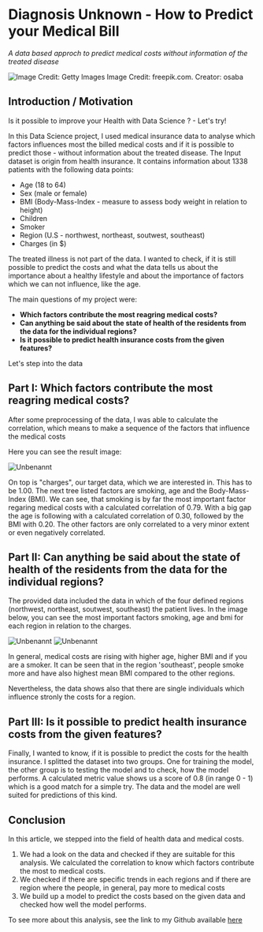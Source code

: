 # Diagnosis Unknown - How to Predict your Medical Bill 
_A data based approch to predict medical costs without information of the treated disease_

![Image Credit: Getty Images ](https://img.freepik.com/fotos-kostenlos/top-ansicht-krankenversicherung-form-und-brillen-mit-stethoskop-auf-holzuntergrund-business-und-gesundheitswesen-concept-savings-flat-lay-copy-raum_1921-31.jpg?t=st=1730915648~exp=1730919248~hmac=d028118b4b2ac5c4999038412214e521be274c0824c0a55b961a9caad27c66c5&w=1380)
Image Credit: freepik.com. Creator: osaba

## Introduction / Motivation
Is it possible to improve your Health with Data Science ? - Let's try!

In this Data Science project, I used medical insurance data to analyse which factors influences most the billed medical costs and 
if it is possible to predict those - without information about the treated disease.
The Input dataset is origin from health insurance. It contains information about 1338 patients with the following data points:

+ Age (18 to 64)
+ Sex (male or female)
+ BMI (Body-Mass-Index - measure to assess body weight in relation to height)
+ Children
+ Smoker
+ Region (U.S - northwest, northeast, soutwest, southeast)
+ Charges (in $)

The treated illness is not part of the data. I wanted to check, if it is still possible to predict the costs and 
what the data tells us about the importance about a healthy lifestyle and about the importance of factors which we can not influence, like the age.

The main questions of my project were:

+ **Which factors contribute the most reagring medical costs?**
+ **Can anything be said about the state of health of the residents from the data for the individual regions?**
+ **Is it possible to predict health insurance costs from the given features?**

Let's step into the data


## Part I: Which factors contribute the most reagring medical costs?

After some preprocessing of the data, I was able to calculate the correlation, which means to
make a sequence of the factors that influence the medical costs

Here you can see the result image:

![Unbenannt](https://github.com/user-attachments/assets/44c73f88-af89-4adc-bb49-119273b46c8a)


On top is "charges", our target data, which we are interested in. This has to be 1.00. The next tree listed factors are smoking, age and the Body-Mass-Index (BMI).
We can see, that smoking is by far the most important factor regaring medical costs with a calculated correlation of 0.79.
With a big gap the age is following with a calculated correlation of 0.30, followed by the BMI with 0.20. The other factors are only correlated to a very minor extent
or even negatively correlated.


## Part II: Can anything be said about the state of health of the residents from the data for the individual regions?

The provided data included the data in which of the four defined regions (northwest, northeast, soutwest, southeast) the patient lives.
In the image below, you can see the most important factors smoking, age and bmi for each region in relation to the charges.


![Unbenannt](https://github.com/user-attachments/assets/de280b93-b6a7-4870-9bdd-0ac289bfe293)
![Unbenannt](https://github.com/user-attachments/assets/16ad88a3-e393-47b3-b3b9-bd51fd8911ec)

In general, medical costs are rising with higher age, higher BMI and if you are a smoker. 
It can be seen that in the region 'southeast', people smoke more and have also highest mean BMI compared to the other regions.

Nevertheless, the data shows also that there are single individuals which influence stronly the costs for a region.


## Part III: Is it possible to predict health insurance costs from the given features?

Finally, I wanted to know, if it is possible to predict the costs for the health insurance. I splitted the dataset
into two groups. One for training the model, the other group is to testing the model and to check, how the model performs.
A calculated metric value shows us a score of 0.8 (in range 0 - 1) which is a good match for a simple try.
The data and the model are well suited for predictions of this kind.


## Conclusion

In this article, we stepped into the field of health data and medical costs.

1. We had a look on the data and checked if they are suitable for this analysis. We calculated the correlation to know which factors contribute the most to medical costs. 
2. We checked if there are specific trends in each regions and if there are region where the people, in general, pay more to medical costs
3. We build up a model to predict the costs based on the given data and checked how well the model performs.

To see more about this analysis, see the link to my Github available [here](MedicalCostPrediction.ipynb)
